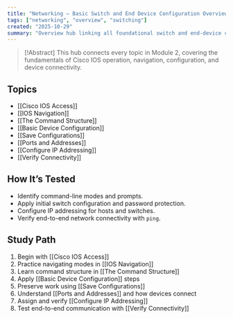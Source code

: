 ```yaml
---
title: "Networking – Basic Switch and End Device Configuration Overview"
tags: ["networking", "overview", "switching"]
created: "2025-10-29"
summary: "Overview hub linking all foundational switch and end-device configuration topics from Module 2 of Introduction to Networks v7.0."
---
```

> [!Abstract]
> This hub connects every topic in Module 2, covering the fundamentals of Cisco IOS operation, navigation, configuration, and device connectivity.

## Topics
- [[Cisco IOS Access]]
- [[IOS Navigation]]
- [[The Command Structure]]
- [[Basic Device Configuration]]
- [[Save Configurations]]
- [[Ports and Addresses]]
- [[Configure IP Addressing]]
- [[Verify Connectivity]]

## How It’s Tested
- Identify command-line modes and prompts.
- Apply initial switch configuration and password protection.
- Configure IP addressing for hosts and switches.
- Verify end-to-end network connectivity with `ping`.

## Study Path
1. Begin with [[Cisco IOS Access]]  
2. Practice navigating modes in [[IOS Navigation]]  
3. Learn command structure in [[The Command Structure]]  
4. Apply [[Basic Device Configuration]] steps  
5. Preserve work using [[Save Configurations]]  
6. Understand [[Ports and Addresses]] and how devices connect  
7. Assign and verify [[Configure IP Addressing]]  
8. Test end-to-end communication with [[Verify Connectivity]]